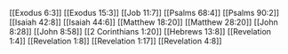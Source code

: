 [[Exodus 6:3]]
[[Exodus 15:3]]
[[Job 11:7]]
[[Psalms 68:4]]
[[Psalms 90:2]]
[[Isaiah 42:8]]
[[Isaiah 44:6]]
[[Matthew 18:20]]
[[Matthew 28:20]]
[[John 8:28]]
[[John 8:58]]
[[2 Corinthians 1:20]]
[[Hebrews 13:8]]
[[Revelation 1:4]]
[[Revelation 1:8]]
[[Revelation 1:17]]
[[Revelation 4:8]]
